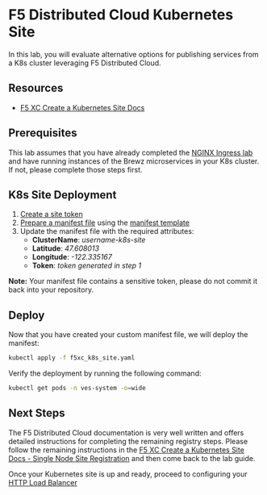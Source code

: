 # F5 Distributed Cloud Kubernetes Site

In this lab, you will evaluate alternative options for publishing services from a K8s cluster leveraging F5 Distributed Cloud.

## Resources

- [F5 XC Create a Kubernetes Site Docs](https://docs.cloud.f5.com/docs/how-to/site-management/create-k8s-site)

## Prerequisites

This lab assumes that you have already completed the [NGINX Ingress lab](../ingress/README.md) and have running instances of the Brewz microservices in your K8s cluster. If not, please complete those steps first.

## K8s Site Deployment  

1. [Create a site token](https://docs.cloud.f5.com/docs/how-to/site-management/create-k8s-site)
2. [Prepare a manifest file](https://docs.cloud.f5.com/docs/how-to/site-management/create-k8s-site) using the [manifest template](https://gitlab.com/volterra.io/volterra-ce/-/blob/master/k8s/ce_k8s.yml)
3. Update the manifest file with the required attributes:
    - **ClusterName**: *username-k8s-site*
    - **Latitude**: *47.608013*
    - **Longitude**: *-122.335167*
    - **Token**: *token generated in step 1*

**Note:** Your manifest file contains a sensitive token, please do not commit it back into your repository.

## Deploy

Now that you have created your custom manifest file, we will deploy the manifest:

```bash
kubectl apply -f f5xc_k8s_site.yaml
```

Verify the deployment by running the following command:

```bash
kubectl get pods -n ves-system -o=wide
```

## Next Steps

The F5 Distributed Cloud documentation is very well written and offers detailed instructions for completing the remaining registry steps.  Please follow the remaining instructions in the [F5 XC Create a Kubernetes Site Docs - Single Node Site Registration](https://docs.cloud.f5.com/docs/how-to/site-management/create-k8s-site#single-node-site-registration) and then come back to the lab guide.

Once your Kubernetes site is up and ready, proceed to configuring your [HTTP Load Balancer](http_lb.md)
